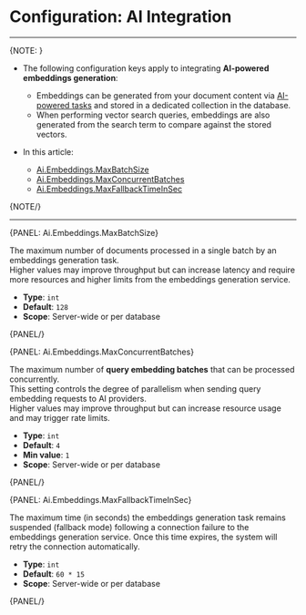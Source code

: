 # Configuration: AI Integration
---

{NOTE: }

* The following configuration keys apply to integrating **AI-powered embeddings generation**:
 
  * Embeddings can be generated from your document content via [AI-powered tasks](../../ai-integration/generating-embeddings/overview) and stored in a dedicated collection in the database.  
  * When performing vector search queries, embeddings are also generated from the search term to compare against the stored vectors.

* In this article:
   * [Ai.Embeddings.MaxBatchSize](../../server/configuration/ai-integration-configuration#ai.embeddings.maxbatchsize)  
   * [Ai.Embeddings.MaxConcurrentBatches](../../server/configuration/ai-integration-configuration#ai.embeddings.maxconcurrentbatches)  
   * [Ai.Embeddings.MaxFallbackTimeInSec](../../server/configuration/ai-integration-configuration#ai.embeddings.maxfallbacktimeinsec)  

{NOTE/}

---

{PANEL: Ai.Embeddings.MaxBatchSize}

The maximum number of documents processed in a single batch by an embeddings generation task.  
Higher values may improve throughput but can increase latency and require more resources and higher limits from the embeddings generation service.

- **Type**: `int`
- **Default**: `128`
- **Scope**: Server-wide or per database

{PANEL/}

{PANEL: Ai.Embeddings.MaxConcurrentBatches}

The maximum number of **query embedding batches** that can be processed concurrently.  
This setting controls the degree of parallelism when sending query embedding requests to AI providers.  
Higher values may improve throughput but can increase resource usage and may trigger rate limits.

- **Type**: `int`
- **Default**: `4`
- **Min value**: `1`
- **Scope**: Server-wide or per database

{PANEL/}

{PANEL: Ai.Embeddings.MaxFallbackTimeInSec}

The maximum time (in seconds) the embeddings generation task remains suspended (fallback mode) following a connection failure to the embeddings generation service.
Once this time expires, the system will retry the connection automatically.

- **Type**: `int`
- **Default**: `60 * 15`
- **Scope**: Server-wide or per database

{PANEL/}
